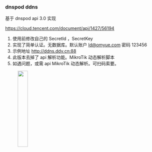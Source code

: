 ### dnspod ddns

 基于 dnspod api 3.0 实现

 https://cloud.tencent.com/document/api/1427/56194

1.  使用前修改自己的 SecretId ，SecretKey
2.  实现了简单认证。无数据库。默认账户 ld@omyue.com 密码 123456
3.  示例地址 http://ddns.ddv.cn:88
4.  此版本去掉了 api 解析功能。MikroTik 动态解析脚本
5.  如遇问题，或需 api MikroTik 动态解析。可扫码索要。

<img src="https://www.51tocn.com/assets/wxkefu-435a0588.png" style="width: 25%; margin-left: 40px;" />
